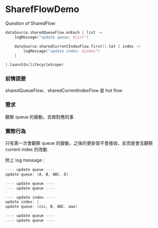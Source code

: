 # SharefFlowDemo
Question of SharedFlow 

```kotlin
dataSource.sharedQueueFlow.onEach { list ->
    logMessage("update queue: $list")

    dataSource.sharedCurrentIndexFlow.first().let { index ->
        logMessage("update index: $index")
    }

}.launchIn(lifecycleScope)
```
### 前情提要
sharedQueueFlow、sharedCurrentIndexFlow 是 hot flow

### 需求
觀察 queue 的變動，去做對應的事

### 實際行為
只有第一次會觀察 queue 的變動，之後的更新皆不會接收，反而是會去觀察 current index 的改動

附上 log message :
```Java
---- update queue ----
update queue: [A, B, ABC, D]

---- update queue ----
---- update queue ----

---- update index ----
update index: 2
update queue: [ccc, B, ABC, aaa]

---- update queue ----
---- update queue ----
```




